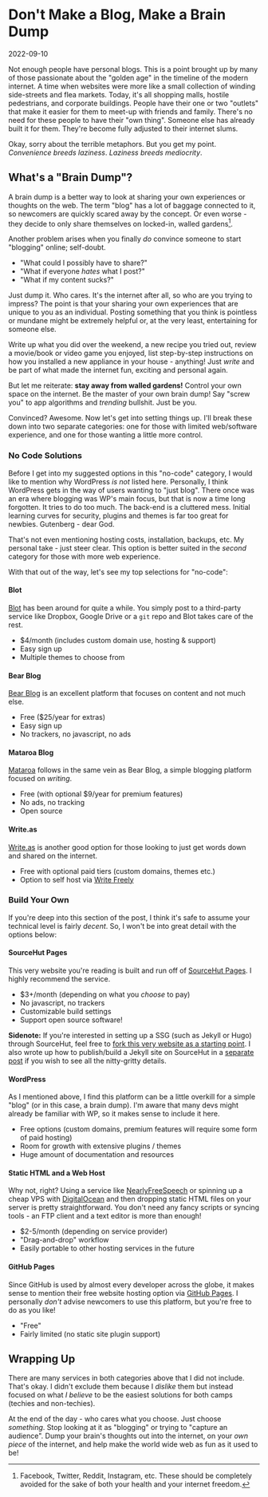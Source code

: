 # Don't Make a Blog, Make a Brain Dump

2022-09-10

Not enough people have personal blogs. This is a point brought up by many of those passionate about the "golden age" in the timeline of the modern internet. A time when websites were more like a small collection of winding side-streets and flea markets. Today, it's all shopping malls, hostile pedestrians, and corporate buildings. People have their one or two "outlets" that make it easier for them to meet-up with friends and family. There's no need for these people to have their "own thing". Someone else has already built it for them. They're become fully adjusted to their internet slums.

Okay, sorry about the terrible metaphors. But you get my point. *Convenience breeds laziness*. *Laziness breeds mediocrity*.

## What's a "Brain Dump"?

A brain dump is a better way to look at sharing your own experiences or thoughts on the web. The term "blog" has a lot of baggage connected to it, so newcomers are quickly scared away by the concept. Or even worse - they decide to only share themselves on locked-in, walled gardens[^1].

Another problem arises when you finally *do* convince someone to start "blogging" online; self-doubt.

- "What could I possibly have to share?"
- "What if everyone *hates* what I post?"
- "What if my content sucks?"

Just dump it. Who cares. It's the internet after all, so who are you trying to impress? The point is that your sharing your own experiences that are unique to you as an individual. Posting something that you think is pointless or mundane might be extremely helpful or, at the very least, entertaining for someone else.

Write up what you did over the weekend, a new recipe you tried out, review a movie/book or video game you enjoyed, list step-by-step instructions on how you installed a new appliance in your house - anything! Just *write* and be part of what made the internet fun, exciting and personal again.

But let me reiterate: **stay away from walled gardens!** Control your own space on the internet. Be the master of your own brain dump! Say "screw you" to app algorithms and *trending* bullshit. Just be you.

Convinced? Awesome. Now let's get into setting things up. I'll break these down into two separate categories: one for those with limited web/software experience, and one for those wanting a little more control.

### No Code Solutions

Before I get into my suggested options in this "no-code" category, I would like to mention why WordPress *is not* listed here. Personally, I think WordPress gets in the way of users wanting to "just blog". There once was an era where blogging was WP's main focus, but that is now a time long forgotten. It tries to do too much. The back-end is a cluttered mess. Initial learning curves for security, plugins and themes is far too great for newbies. Gutenberg - dear God.

That's not even mentioning hosting costs, installation, backups, etc. My personal take - just steer clear. This option is better suited in the *second* category for those with more web experience.

With that out of the way, let's see my top selections for "no-code":

#### Blot

[Blot](https://blot.im/) has been around for quite a while. You simply post to a third-party service like Dropbox, Google Drive or a `git` repo and Blot takes care of the rest.

- $4/month (includes custom domain use, hosting & support)
- Easy sign up
- Multiple themes to choose from

#### Bear Blog

[Bear Blog](https://bearblog.dev/) is an excellent platform that focuses on content and not much else.

- Free ($25/year for extras)
- Easy sign up
- No trackers, no javascript, no ads

#### Mataroa Blog

[Mataroa](https://mataroa.blog/) follows in the same vein as Bear Blog, a simple blogging platform focused on *writing*.

- Free (with optional $9/year for premium features)
- No ads, no tracking
- Open source

#### Write.as

[Write.as](https://write.as/) is another good option for those looking to just get words down and shared on the internet.

- Free with optional paid tiers (custom domains, themes etc.)
- Option to self host via [Write Freely](https://writefreely.org/)

### Build Your Own

If you're deep into this section of the post, I think it's safe to assume your technical level is fairly *decent*. So, I won't be into great detail with the options below:

#### SourceHut Pages

This very website you're reading is built and run off of [SourceHut Pages](https://srht.site/). I highly recommend the service.

- $3+/month (depending on what you *choose* to pay)
- No javascript, no trackers
- Customizable build settings
- Support open source software!

**Sidenote:** If you're interested in setting up a SSG (such as Jekyll or Hugo) through SourceHut, feel free to [fork this very website as a starting point](https://git.sr.ht/~bt/btxx.org). I also wrote up how to publish/build a Jekyll site on SourceHut in a [separate post](/srht) if you wish to see all the nitty-gritty details.

#### WordPress

As I mentioned above, I find this platform can be a little overkill for a simple "blog" (or in this case, a brain dump). I'm aware that many devs might already be familiar with WP, so it makes sense to include it here.

- Free options (custom domains, premium features will require some form of paid hosting)
- Room for growth with extensive plugins / themes
- Huge amount of documentation and resources

#### Static HTML and a Web Host

Why not, right? Using a service like [NearlyFreeSpeech](https://www.nearlyfreespeech.net/) or spinning up a cheap VPS with [DigitalOcean](https://www.digitalocean.com/) and then dropping static HTML files on your server is pretty straightforward. You don't need any fancy scripts or syncing tools - an FTP client and a text editor is more than enough!

- $2-5/month (depending on service provider)
- "Drag-and-drop" workflow
- Easily portable to other hosting services in the future

#### GitHub Pages

Since GitHub is used by almost every developer across the globe, it makes sense to mention their free website hosting option via [GitHub Pages](https://pages.github.com/). I personally *don't* advise newcomers to use this platform, but you're free to do as you like!

- "Free"
- Fairly limited (no static site plugin support)

## Wrapping Up

There are many services in both categories above that I did not include. That's okay. I didn't exclude them because I *dislike* them but instead focused on what *I believe* to be the easiest solutions for both camps (techies and non-techies).

At the end of the day - who cares what you choose. Just choose *something*. Stop looking at it as "blogging" or trying to "capture an audience". Dump your brain's thoughts out into the internet, on your *own piece* of the internet, and help make the world wide web as fun as it used to be!

[^1]: Facebook, Twitter, Reddit, Instagram, etc. These should be completely avoided for the sake of both your health and your internet freedom.